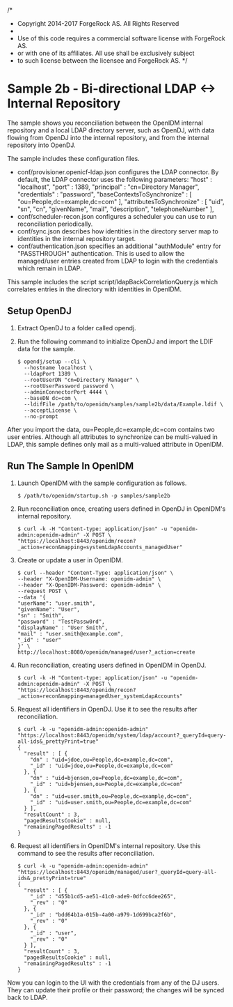 /*
 * Copyright 2014-2017 ForgeRock AS. All Rights Reserved
 *
 * Use of this code requires a commercial software license with ForgeRock AS.
 * or with one of its affiliates. All use shall be exclusively subject
 * to such license between the licensee and ForgeRock AS.
 */


Sample 2b - Bi-directional LDAP <-> Internal Repository
=======================================================

The sample shows you reconciliation between the OpenIDM internal repository
and a local LDAP directory server, such as OpenDJ, with data flowing from
OpenDJ into the internal repository, and from the internal repository into
OpenDJ.

The sample includes these configuration files.

*   conf/provisioner.openicf-ldap.json configures the LDAP connector.
    By default, the LDAP connector uses the following parameters:
    "host" : "localhost",
    "port" : 1389,
    "principal" : "cn=Directory Manager",
    "credentials" : "password",
    "baseContextsToSynchronize" : [ "ou=People,dc=example,dc=com" ],
    "attributesToSynchronize" : [ "uid", "sn", "cn", "givenName", "mail", "description", "telephoneNumber" ],
*   conf/scheduler-recon.json configures a scheduler you can use to run
    reconciliation periodically.
*   conf/sync.json describes how identities in the directory server map to
    identities in the internal repository target.
*   conf/authentication.json specifies an additional "authModule" entry for "PASSTHROUGH"
    authentication. This is used to allow the managed/user entries created from LDAP to
    login with the credentials which remain in LDAP.

This sample includes the script script/ldapBackCorrelationQuery.js which
correlates entries in the directory with identities in OpenIDM.

Setup OpenDJ
------------

1.  Extract OpenDJ to a folder called opendj.

2.  Run the following command to initialize OpenDJ and import the LDIF data for the sample.

        $ opendj/setup --cli \
          --hostname localhost \
          --ldapPort 1389 \
          --rootUserDN "cn=Directory Manager" \
          --rootUserPassword password \
          --adminConnectorPort 4444 \
          --baseDN dc=com \
          --ldifFile /path/to/openidm/samples/sample2b/data/Example.ldif \
          --acceptLicense \
          --no-prompt

After you import the data, ou=People,dc=example,dc=com contains two user entries. Although
all attributes to synchronize can be multi-valued in LDAP, this sample defines only mail as a multi-valued attribute
in OpenIDM.

Run The Sample In OpenIDM
-------------------------

1.  Launch OpenIDM with the sample configuration as follows.

        $ /path/to/openidm/startup.sh -p samples/sample2b

2.  Run reconciliation once, creating users defined in OpenDJ in OpenIDM's internal repository.

        $ curl -k -H "Content-type: application/json" -u "openidm-admin:openidm-admin" -X POST \
        "https://localhost:8443/openidm/recon?_action=recon&mapping=systemLdapAccounts_managedUser"

3.  Create or update a user in OpenIDM.

        $ curl --header "Content-Type: application/json" \
        --header "X-OpenIDM-Username: openidm-admin" \
        --header "X-OpenIDM-Password: openidm-admin" \
        --request POST \
        --data '{
        "userName": "user.smith",
        "givenName": "User",
        "sn" : "Smith",
        "password" : "TestPassw0rd",
        "displayName" : "User Smith",
        "mail" : "user.smith@example.com",
        "_id" : "user"
        }' \
        http://localhost:8080/openidm/managed/user?_action=create

4.  Run reconciliation, creating users defined in OpenIDM in OpenDJ.

        $ curl -k -H "Content-type: application/json" -u "openidm-admin:openidm-admin" -X POST \
        "https://localhost:8443/openidm/recon?_action=recon&mapping=managedUser_systemLdapAccounts"

5.  Request all identifiers in OpenDJ. Use it to see the results after reconciliation.

        $ curl -k -u "openidm-admin:openidm-admin" "https://localhost:8443/openidm/system/ldap/account?_queryId=query-all-ids&_prettyPrint=true"
        {
          "result" : [ {
            "dn" : "uid=jdoe,ou=People,dc=example,dc=com",
            "_id" : "uid=jdoe,ou=People,dc=example,dc=com"
          }, {
            "dn" : "uid=bjensen,ou=People,dc=example,dc=com",
            "_id" : "uid=bjensen,ou=People,dc=example,dc=com"
          }, {
            "dn" : "uid=user.smith,ou=People,dc=example,dc=com",
            "_id" : "uid=user.smith,ou=People,dc=example,dc=com"
          } ],
          "resultCount" : 3,
          "pagedResultsCookie" : null,
          "remainingPagedResults" : -1
        }

6.  Request all identifiers in OpenIDM's internal repository. Use this command to see the results after reconciliation.

        $ curl -k -u "openidm-admin:openidm-admin" "https://localhost:8443/openidm/managed/user?_queryId=query-all-ids&_prettyPrint=true"
        {
          "result" : [ {
            "_id" : "455b1cd5-ae51-41c0-ade9-0dfcc6dee265",
            "_rev" : "0"
          }, {
            "_id" : "bdd64b1a-015b-4a00-a979-1d699bca2f6b",
            "_rev" : "0"
          }, {
            "_id" : "user",
            "_rev" : "0"
          } ],
          "resultCount" : 3,
          "pagedResultsCookie" : null,
          "remainingPagedResults" : -1
        }

Now you can login to the UI with the credentials from any of the DJ users. They 
can update their profile or their password; the changes will be synced back to LDAP.
